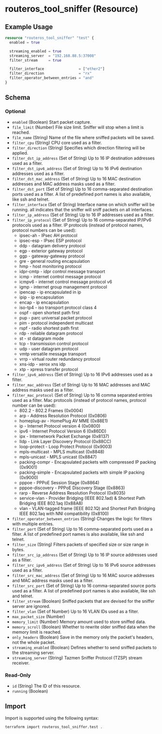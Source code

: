 # routeros_tool_sniffer (Resource)


## Example Usage
```terraform
resource "routeros_tool_sniffer" "test" {
  enabled = true

  streaming_enabled = true
  streaming_server  = "192.168.88.5:37008"
  filter_stream     = true

  filter_interface                = ["ether2"]
  filter_direction                = "rx"
  filter_operator_between_entries = "and"
}
```

<!-- schema generated by tfplugindocs -->
## Schema

### Optional

- `enabled` (Boolean) Start packet capture.
- `file_limit` (Number) File size limit. Sniffer will stop when a limit is reached.
- `file_name` (String) Name of the file where sniffed packets will be saved.
- `filter_cpu` (String) CPU core used as a filter.
- `filter_direction` (String) Specifies which direction filtering will be applied.
- `filter_dst_ip_address` (Set of String) Up to 16 IP destination addresses used as a filter.
- `filter_dst_ipv6_address` (Set of String) Up to 16 IPv6 destination addresses used as a filter.
- `filter_dst_mac_address` (Set of String) Up to 16 MAC destination addresses and MAC address masks used as a filter.
- `filter_dst_port` (Set of String) Up to 16 comma-separated destination ports used as a filter. A list of predefined port names is also available, like ssh and telnet.
- `filter_interface` (Set of String) Interface name on which sniffer will be running. all indicates that the sniffer will sniff packets on all interfaces.
- `filter_ip_address` (Set of String) Up to 16 IP addresses used as a filter.
- `filter_ip_protocol` (Set of String) Up to 16 comma-separated IP/IPv6 protocols used as a filter. IP protocols (instead of protocol names, protocol numbers can be used):
  * ipsec-ah - IPsec AH protocol
  * ipsec-esp - IPsec ESP protocol
  * ddp - datagram delivery protocol
  * egp - exterior gateway protocol
  * ggp - gateway-gateway protocol
  * gre - general routing encapsulation
  * hmp - host monitoring protocol
  * idpr-cmtp - idpr control message transport
  * icmp - internet control message protocol
  * icmpv6 - internet control message protocol v6
  * igmp - internet group management protocol
  * ipencap - ip encapsulated in ip
  * ipip - ip encapsulation
  * encap - ip encapsulation
  * iso-tp4 - iso transport protocol class 4
  * ospf - open shortest path first
  * pup - parc universal packet protocol
  * pim - protocol independent multicast
  * rspf - radio shortest path first
  * rdp - reliable datagram protocol
  * st - st datagram mode
  * tcp - transmission control protocol
  * udp - user datagram protocol
  * vmtp versatile message transport
  * vrrp - virtual router redundancy protocol
  * xns-idp - xerox xns idp
  * xtp - xpress transfer protocol
- `filter_ipv6_address` (Set of String) Up to 16 IPv6 addresses used as a filter.
- `filter_mac_address` (Set of String) Up to 16 MAC addresses and MAC address masks used as a filter.
- `filter_mac_protocol` (Set of String) Up to 16 comma separated entries used as a filter. Mac protocols (instead of protocol names, protocol number can be used):
  * 802.2 - 802.2 Frames (0x0004)
  * arp - Address Resolution Protocol (0x0806)
  * homeplug-av - HomePlug AV MME (0x88E1)
  * ip - Internet Protocol version 4 (0x0800)
  * ipv6 - Internet Protocol Version 6 (0x86DD)
  * ipx - Internetwork Packet Exchange (0x8137)
  * lldp - Link Layer Discovery Protocol (0x88CC)
  * loop-protect - Loop Protect Protocol (0x9003)
  * mpls-multicast - MPLS multicast (0x8848)
  * mpls-unicast - MPLS unicast (0x8847)
  * packing-compr - Encapsulated packets with compressed IP packing (0x9001)
  * packing-simple - Encapsulated packets with simple IP packing (0x9000)
  * pppoe - PPPoE Session Stage (0x8864)
  * pppoe-discovery - PPPoE Discovery Stage (0x8863)
  * rarp - Reverse Address Resolution Protocol (0x8035)
  * service-vlan - Provider Bridging (IEEE 802.1ad) & Shortest Path Bridging IEEE 802.1aq (0x88A8)
  * vlan - VLAN-tagged frame (IEEE 802.1Q) and Shortest Path Bridging IEEE 802.1aq with NNI compatibility (0x8100)
- `filter_operator_between_entries` (String) Changes the logic for filters with multiple entries.
- `filter_port` (Set of String) Up to 16 comma-separated ports used as a filter. A list of predefined port names is also available, like ssh and telnet.
- `filter_size` (String) Filters packets of specified size or size range in bytes.
- `filter_src_ip_address` (Set of String) Up to 16 IP source addresses used as a filter.
- `filter_src_ipv6_address` (Set of String) Up to 16 IPv6 source addresses used as a filter.
- `filter_src_mac_address` (Set of String) Up to 16 MAC source addresses and MAC address masks used as a filter.
- `filter_src_port` (Set of String) Up to 16 comma-separated source ports used as a filter. A list of predefined port names is also available, like ssh and telnet.
- `filter_stream` (Boolean) Sniffed packets that are devised for the sniffer server are ignored.
- `filter_vlan` (Set of Number) Up to 16 VLAN IDs used as a filter.
- `max_packet_size` (Number)
- `memory_limit` (Number) Memory amount used to store sniffed data.
- `memory_scroll` (Boolean) Whether to rewrite older sniffed data when the memory limit is reached.
- `only_headers` (Boolean) Save in the memory only the packet's headers, not the whole packet.
- `streaming_enabled` (Boolean) Defines whether to send sniffed packets to the streaming server.
- `streaming_server` (String) Tazmen Sniffer Protocol (TZSP) stream receiver.

### Read-Only

- `id` (String) The ID of this resource.
- `running` (Boolean)

## Import
Import is supported using the following syntax:
```shell
terraform import routeros_tool_sniffer.test .
```
